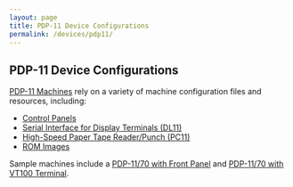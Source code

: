 ```yaml
---
layout: page
title: PDP-11 Device Configurations
permalink: /devices/pdp11/
---
```


PDP-11 Device Configurations
----------------------------

[PDP-11 Machines](/devices/pdp11/machine/) rely on a variety of machine configuration files and resources, including:
 
* [Control Panels](panel/)
* [Serial Interface for Display Terminals (DL11)](dl11/)
* [High-Speed Paper Tape Reader/Punch (PC11)](pc11/)
* [ROM Images](rom/)

Sample machines include a
[PDP-11/70 with Front Panel](/devices/pdp11/machine/1170/panel/) and [PDP-11/70 with VT100 Terminal](/devices/pdp11/machine/1170/vt100/).
